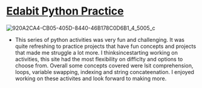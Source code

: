 # [Edabit Python Practice](https://github.com/Darrenrodricks/EdabitPythonPractice/tree/main/EdabitPractice)
![920A2CA4-CB05-405D-8440-46B178C0D6B1_4_5005_c](https://user-images.githubusercontent.com/86697301/131540029-d8ebd29e-509f-4ff1-85ea-7d69545ebc9b.jpeg)


* This series of python activities was very fun and challenging. It was quite refreshing to practice projects that have fun concepts and projects that made me struggle a lot more.  I thinksincestarting working on activities, this site had the most flexibility on difficlty and options to choose from. Overall some concepts covered were lsit comprehension, loops, variable swapping, indexing and string concateenation. I enjoyed working on these activites and look forward to making more. 
